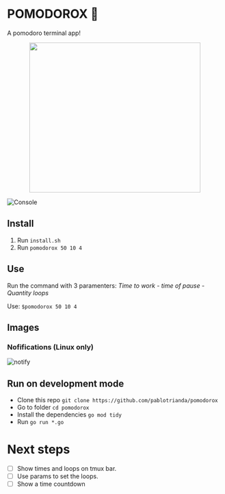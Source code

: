 # POMODOROX 🍅 
A pomodoro terminal app! 
<p align="center">
   <img src="https://art.pixilart.com/78565b935090b76.png" data-canonical-src="https://art.pixilart.com/78565b935090b76.png" width="400" height="350" />
</p>

![Console](https://i.imgur.com/OYp6umy.png)


## Install
1. Run `install.sh`
2. Run `pomodorox 50 10 4`

## Use
Run the command with 3 paramenters: *Time to work* - *time of pause* - *Quantity loops*

Use:
   `$pomodorox 50 10 4`

## Images
### Nofifications (Linux only)
![notify](https://i.imgur.com/EWRiMLk.png)

## Run on development mode
* Clone this repo `git clone https://github.com/pablotrianda/pomodorox`
* Go to folder `cd pomodorox`
* Install the dependencies `go mod tidy`
* Run `go run *.go`

# Next steps
- [ ] Show times and loops on tmux bar.  
- [ ] Use params to set the loops.
- [ ] Show a time countdown
